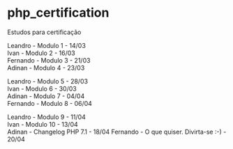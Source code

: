 # php_certification  
Estudos para certificação  

Leandro   - Modulo 1 - 14/03  
Ivan      - Modulo 2 - 16/03  
Fernando  - Modulo 3 - 21/03  
Adinan    - Modulo 4 - 23/03  

Leandro   - Modulo 5 - 28/03  
Ivan      - Modulo 6 - 30/03  
Adinan    - Modulo 7 - 04/04  
Fernando  - Modulo 8 - 06/04  

Leandro   - Modulo 9 - 11/04  
Ivan      - Modulo 10 - 13/04  
Adinan    - Changelog PHP 7.1 - 18/04
Fernando  - O que quiser. Divirta-se :-) - 20/04
